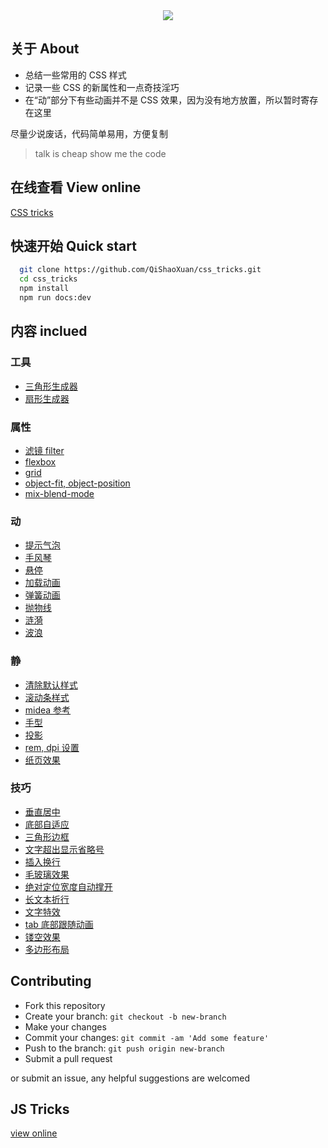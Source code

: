 <div align="center"><img src="https://raw.githubusercontent.com/QiShaoXuan/css_tricks/master/logo.png"></div>

## 关于 About

- 总结一些常用的 CSS 样式
- 记录一些 CSS 的新属性和一点奇技淫巧
- 在“动”部分下有些动画并不是 CSS 效果，因为没有地方放置，所以暂时寄存在这里

尽量少说废话，代码简单易用，方便复制

> talk is cheap show me the code

## 在线查看 View online

<a href="https://qishaoxuan.github.io/css_tricks/" target="_blank">CSS tricks</a>

## 快速开始 Quick start

```bash
  git clone https://github.com/QiShaoXuan/css_tricks.git
  cd css_tricks
  npm install
  npm run docs:dev
```

## 内容 inclued

### 工具

- <a href="https://qishaoxuan.github.io/css_tricks/createTriangle">三角形生成器</a>
- <a href="https://qishaoxuan.github.io/css_tricks/sector">扇形生成器</a>

### 属性

- <a href="https://qishaoxuan.github.io/css_tricks/filter">滤镜 filter</a>
- <a href="https://qishaoxuan.github.io/css_tricks/flexbox">flexbox</a>
- <a href="https://qishaoxuan.github.io/css_tricks/grid">grid</a>
- <a href="https://qishaoxuan.github.io/css_tricks/object">object-fit, object-position</a>
- <a href="https://qishaoxuan.github.io/css_tricks/mixBlendMode">mix-blend-mode</a>

### 动

- <a href="https://qishaoxuan.github.io/css_tricks/poptip">提示气泡</a>
- <a href="https://qishaoxuan.github.io/css_tricks/accordion">手风琴</a>
- <a href="https://qishaoxuan.github.io/css_tricks/hover">悬停</a>
- <a href="https://qishaoxuan.github.io/css_tricks/loading">加载动画</a>
- <a href="https://qishaoxuan.github.io/css_tricks/spring">弹簧动画</a>
- <a href="https://qishaoxuan.github.io/css_tricks/parabola">抛物线</a>
- <a href="https://qishaoxuan.github.io/css_tricks/ripple">涟漪</a>
- <a href="https://qishaoxuan.github.io/css_tricks/wave">波浪</a>


### 静

- <a href="https://qishaoxuan.github.io/css_tricks/reset">清除默认样式</a>
- <a href="https://qishaoxuan.github.io/css_tricks/scrollTemp">滚动条样式</a>
- <a href="https://qishaoxuan.github.io/css_tricks/mdedia">midea 参考</a>
- <a href="https://qishaoxuan.github.io/css_tricks/cursor">手型</a>
- <a href="https://qishaoxuan.github.io/css_tricks/shadow">投影</a>
- <a href="https://qishaoxuan.github.io/css_tricks/remDpi">rem, dpi 设置</a>
- <a href="https://qishaoxuan.github.io/css_tricks/paper">纸页效果</a>

### 技巧

- <a href="https://qishaoxuan.github.io/css_tricks/verticalMiddle">垂直居中</a>
- <a href="https://qishaoxuan.github.io/css_tricks/bottom">底部自适应</a>
- <a href="https://qishaoxuan.github.io/css_tricks/triangle">三角形边框</a>
- <a href="https://qishaoxuan.github.io/css_tricks/ellipsis">文字超出显示省略号</a>
- <a href="https://qishaoxuan.github.io/css_tricks/lineBreak">插入换行</a>
- <a href="https://qishaoxuan.github.io/css_tricks/glass">毛玻璃效果</a>
- <a href="https://qishaoxuan.github.io/css_tricks/positionWidth">绝对定位宽度自动撑开</a>
- <a href="https://qishaoxuan.github.io/css_tricks/longText">长文本折行</a>
- <a href="https://qishaoxuan.github.io/css_tricks/textShadow">文字特效</a>
- <a href="https://qishaoxuan.github.io/css_tricks/tab">tab 底部跟随动画</a>
- <a href="https://qishaoxuan.github.io/css_tricks/hollowOut">镂空效果</a>
- <a href="https://qishaoxuan.github.io/css_tricks/polygonLayout">多边形布局</a>

## Contributing

- Fork this repository
- Create your branch: `git checkout -b new-branch`
- Make your changes
- Commit your changes: `git commit -am 'Add some feature'`
- Push to the branch: `git push origin new-branch`
- Submit a pull request

or submit an issue, any helpful suggestions are welcomed

## JS Tricks
<a href="https://qishaoxuan.github.io/js_tricks/" target="_blank">view online</a>

